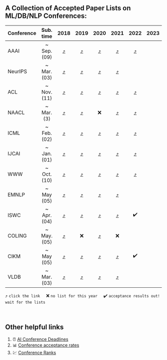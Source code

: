 ## A Collection of Accepted Paper Lists on ML/DB/NLP Conferences:

| **Conference** | Sub. time |2018 | 2019 | 2020 | 2021 | 2022 | 2023 | 2024 |
| :----------| :----: | :----:| :----:| :----:| :----:| :----: | :----: | :----: |
| AAAI       | ~ Sep. (09) |[:arrow_heading_up:](https://aaai.org/Conferences/AAAI-18/wp-content/uploads/2017/12/AAAI-18-Accepted-Paper-List.Web_.pdf) |[:arrow_heading_up:](https://aaai.org/Conferences/AAAI-19/wp-content/uploads/2018/11/AAAI-19_Accepted_Papers.pdf) | [:arrow_heading_up:](https://aaai.org/Conferences/AAAI-20/wp-content/uploads/2020/01/AAAI-20-Accepted-Paper-List.pdf) | [:arrow_heading_up:](https://aaai.org/Conferences/AAAI-21/wp-content/uploads/2020/12/AAAI-21_Accepted-Paper-List.Main_.Technical.Track_.pdf) | [:arrow_heading_up:](https://aaai.org/Conferences/AAAI-22/wp-content/uploads/2021/12/AAAI-22_Accepted_Paper_List_Main_Technical_Track.pdf) | | |
| NeurIPS    | ~ Mar. (03) | [:arrow_heading_up:](http://csml.stats.ox.ac.uk/news/2018-11-08-nips-papers/) |[:arrow_heading_up:](https://papers.nips.cc/book/advances-in-neural-information-processing-systems-32-2019) | [:arrow_heading_up:](https://neurips.cc/Conferences/2020/AcceptedPapersInitial) | [:arrow_heading_up:](https://neurips.cc/Conferences/2021/AcceptedPapersInitial) | | | |
| ACL      | ~ Nov. (11) | [:arrow_heading_up:](https://acl2018.org/programme/papers/) |[:arrow_heading_up:](https://www.aclweb.org/anthology/volumes/P19-1/) | [:arrow_heading_up:](https://acl2020.org/program/accepted/) | [:arrow_heading_up:](https://2021.aclweb.org/program/accept/) |[:arrow_heading_up:](https://www.2022.aclweb.org/_files/ugd/705d57_a48dbdbe56ec4951a2a050193090adec.pdf) | | |
| NAACL    | ~ Mar. (3) | [:arrow_heading_up:](https://naacl2018.wordpress.com/2018/03/02/list-of-accepted-papers/) |[:arrow_heading_up:](https://naacl2019.org/program/accepted/) | :x: | [:arrow_heading_up:](https://2021.naacl.org/program/accepted/) |[:arrow_heading_up:](https://2022.naacl.org/program/accepted_papers/) | | |
| ICML | ~ Feb. (02) | [:arrow_heading_up:](https://icml.cc/Conferences/2018/Schedule?type=Poster) |[:arrow_heading_up:](https://www.idiap.ch/~katharas/pages/accepted-papers-at-icml-2019.html) | [:arrow_heading_up:](https://icml.cc/Conferences/2020/Schedule?type=Poster) | [:arrow_heading_up:](https://icml.cc/Conferences/2021/Schedule?type=Poster) | [:arrow_heading_up:](https://icml.cc/Conferences/2022/AcceptedPapersInitial) | |
| IJCAI | ~ Jan. (01) | [:arrow_heading_up:](https://www.ijcai-18.org/accepted-papers/index.html) |[:arrow_heading_up:](https://www.ijcai19.org/accepted-papers.html) | [:arrow_heading_up:](http://static.ijcai.org/2020-accepted_papers.html) | [:arrow_heading_up:](https://ijcai-21.org/program-main-track/) | [:arrow_heading_up:](https://ijcai-21.org/program-main-track/) | | |
| WWW | ~ Oct. (10) | [:arrow_heading_up:](https://www2018.thewebconf.org/proceedings/) | [:arrow_heading_up:](https://www2019.thewebconf.org/accepted-papers) | [:arrow_heading_up:](https://dl.acm.org/action/showFmPdf?doi=10.1145%2F3366423) | [:arrow_heading_up:](https://www2021.thewebconf.org/program/papers/) | [:arrow_heading_up:](https://www2022.thewebconf.org/accepted-papers/) | | |
| EMNLP | ~ May (05) | [:arrow_heading_up:](https://www.aclweb.org/anthology/events/emnlp-2018/) | [:arrow_heading_up:](https://github.com/roomylee/EMNLP-2019-Papers) | [:arrow_heading_up:](https://2020.emnlp.org/papers/main) | [:arrow_heading_up:](https://2021.emnlp.org/papers) | | | |
| ISWC | ~ Apr. (04) | [:arrow_heading_up:](http://iswc2018.semanticweb.org/accepted-papers/index.html) |[:arrow_heading_up:](https://link.springer.com/book/10.1007/978-3-030-30796-7) | [:arrow_heading_up:](https://iswc2020.semanticweb.org/program/accepted-papers/) | [:arrow_heading_up:](https://iswc2021.semanticweb.org/accepted-papers) | :heavy_check_mark: | | |
| COLING | ~ May. (05) | [:arrow_heading_up:](https://coling2018.org/index.html%3Fp=1556.html) | :x: | [:arrow_heading_up:](https://coling2020.org/pages/accepted_papers_main_conference.html) | :x: | | | |
| CIKM | ~ May (05) | [:arrow_heading_up:](https://dblp.org/db/conf/cikm/cikm2018) | [:arrow_heading_up:](https://dblp.org/db/conf/cikm/cikm2019.html) | [:arrow_heading_up:](https://www.cikm2020.org/accepted-papers/accepted-research-papers/) | [:arrow_heading_up:](https://www.cikm2021.org/accepted-papers) | :heavy_check_mark: | | |
| VLDB | ~ Mar. (03) | [:arrow_heading_up:](http://vldb2018.lncc.br/call-for-research-track.html) | [:arrow_heading_up:](https://vldb.org/2019/?papers-research) | [:arrow_heading_up:](https://vldb2020.org/accepted-papers.html) | [:arrow_heading_up:](https://vldb.org/2021/?papers-research) | | | |

:arrow_heading_up: `click the link` &nbsp; &nbsp;  :x: `no list for this year` &nbsp; &nbsp; :heavy_check_mark: `acceptance results out! wait for the lists`

<br>

## Other helpful links 
1. :alarm_clock: [AI Conference Deadlines](https://aideadlin.es/?sub=ML,NLP,DM)
2. :bar_chart: [Conference acceptance rates](https://aclweb.org/aclwiki/Conference_acceptance_rates)
3. :chart: [Conference Ranks](http://www.conferenceranks.com/#)
